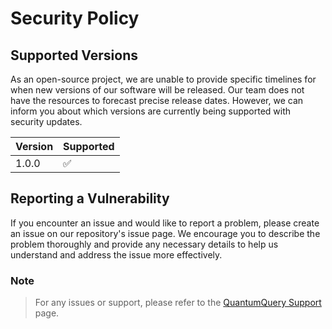 # Security Policy

## Supported Versions

As an open-source project, we are unable to provide specific timelines for when new versions of our software will be released. Our team does not have the resources to forecast precise release dates. However, we can inform you about which versions are currently being supported with security updates.

| Version | Supported          |
| ------- | ------------------ 
|  1.0.0  | :white_check_mark: |

## Reporting a Vulnerability

If you encounter an issue and would like to report a problem, please create an issue on our repository's issue page. We encourage you to describe the problem thoroughly and provide any necessary details to help us understand and address the issue more effectively.

### Note
> For any issues or support, please refer to the [QuantumQuery Support](https://github.com/Katyaraa1/QuantumQuery/pulls) page.
